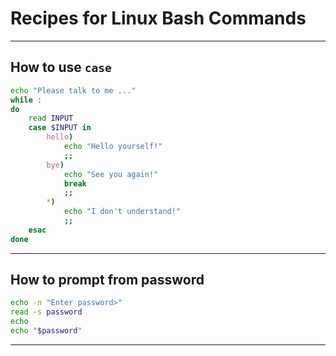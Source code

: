 
# Recipes for Linux Bash Commands

---

## How to use `case`

```bash
echo "Please talk to me ..."
while :
do
	read INPUT
	case $INPUT in
	    hello)
	    	echo "Hello yourself!"
	    	;;
	    bye)
	    	echo "See you again!"
			break
	    	;;
	    *)
	    	echo "I don't understand!"
	    	;;
	esac
done
```

---

## How to prompt from password

```bash
echo -n "Enter password>"
read -s password
echo
echo "$password"
```

---


